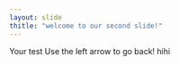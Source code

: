 ```yaml
---
layout: slide
thitle: "welcome to our second slide!"
---
```

Your test
Use the left arrow to go back!
hihi
